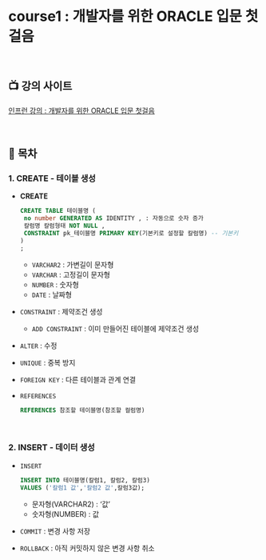 # course1 : 개발자를 위한 ORACLE 입문 첫걸음

<br>

## **📺 강의 사이트**
[인프런 강의 : 개발자를 위한 ORACLE 입문 첫걸음](https://www.inflearn.com/course/%EA%B0%9C%EB%B0%9C%EC%9E%90-%EC%98%A4%EB%9D%BC%ED%81%B4-%EC%B2%AB%EA%B1%B8%EC%9D%8C/dashboard)

<br>

## **📄 목차**
### 1. CREATE - 테이블 생성

- **CREATE** 
    
    ```sql
    CREATE TABLE 테이블명 (
     no number GENERATED AS IDENTITY , : 자동으로 숫자 증가
     칼럼명 칼럼형태 NOT NULL , 
     CONSTRAINT pk_테이블명 PRIMARY KEY(기본키로 설정할 칼럼명) -- 기본키
    )
    ;
    ```

    - `VARCHAR2` : 가변길이 문자형
    - `VARCHAR` : 고정길이 문자형
    - `NUMBER` : 숫자형
    - `DATE` : 날짜형
    

- `CONSTRAINT` : 제약조건 생성
    - `ADD CONSTRAINT` : 이미 만들어진 테이블에 제약조건 생성
- `ALTER` : 수정
- `UNIQUE` : 중복 방지
- `FOREIGN KEY` : 다른 테이블과 관계 연결
- `REFERENCES`
    ```sql
    REFERENCES 참조할 테이블명(참조할 컬럼명)
    ```

<br>

### 2. INSERT - 데이터 생성

- `INSERT`
    
    ```sql
    INSERT INTO 테이블명(칼럼1, 칼럼2, 칼럼3)
    VALUES ('칼럼1 값','칼럼2 값',칼럼3값);
    ```
    - 문자형(VARCHAR2) : ‘값’
    - 숫자형(NUMBER) : 값

- `COMMIT` : 변경 사항 저장
- `ROLLBACK` : 아직 커밋하지 않은 변경 사항 취소
